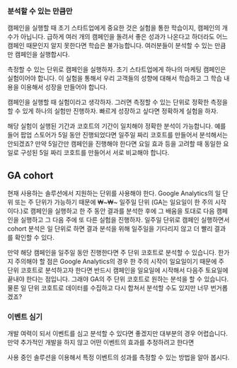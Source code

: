 ### 분석할 수 있는 만큼만
캠페인을 실행할 때 초기 스타트업에게 중요한 것은 실험을 통한 학습이지, 캠페인의 개수가 아닙니다. 급하게 여러 개의 캠페인을 돌려서 좋은 성과가 나온다고 하더라도 어느 캠페인 때문인지 알지 못한다면 학습은 불가능합니다. 여러분들이 분석할 수 있는 만큼만 캠페인을 실행합시다. 

측정할 수 있는 단위로 캠페인을 실행하자.
초기 스타트업에게 하나의 마케팅 캠페인은 실험이어야 합니다. 이 실험을 통해서 우리 고객들의 성향에 대해서 학습하고 그 학습 내용을 이용해서 성장을 만들어야 합니다.



캠페인을 실행할 때 실험이라고 생각하자. 그러면 측정할 수 있는 단위로 정확한 측정을 할 수 있게 하나의 실험만 진행하자. 빠르게 성장하고 싶다면 정확하게 실험을 하자. 

해당 실험이 실행된 기간과 코호트의 기간이 일치해야 정확한 분석이 가능합니다. 예를 들어 팝업 스토어가 5일 동안 진행되었다면 일주일 짜리 코호트를 만들어서 분석해서는 안되겠죠? 만약 5일간만 캠페인을 진행해야 한다면 요일 효과 등을 고려할 때 동일한 요일로 구성된 5일 짜리 코호트를 만들어서 서로 비교해야 합니다.


## GA cohort
현재 사용하는 솔루션에서 지원하는 단위를 사용해야 한다. Google Analytics의 일 단위 또는 주 단위가 가능하기 때문에 ₩~~~₩~~~
일주일 단위 (GA는 일요일이 한 주의 시작이다.)로 캠페인을 실행하고 한 주 동안 결과를 분석한 후에 그 배움을 토대로 다음 캠페인을 실행하고 그 다음 주에 또 다른 실험을 진행하자. 일주일 단위로 캠페인 실행하면서 cohort 분석은 일 단위로 하면 결과 분석을 위해 일주일을 기다리지 않고 더 빨리 결과를 확인할 수 있다.


만약 해당 캠페인을 일주일 동안 진행한다면 주 단위 코호트로 분석할 수 있습니다. 한가지 주의해야 할 점은 Google Analytics의 경우 한 주의 시작이 일요일이기 때문에 주 단위 코호트로 분석하고자 한다면 반드시 캠페인을 일요일에 시작해서 다음주 토요일에 끝내야 한다는 점입니다. 그래야 GA의 주 단위 코호트로 원하는 분석을 할 수 있습니다. 물론 일 단위 코호트로 데이터를 수집하고 다시 합쳐서 분석할 수도 있지만 너무 번거롭겠죠?


### 이벤트 심기
개발 여력이 되서 이벤트를 심고 분석할 수 있다면 좋겠지만 대부분의 경우 어렵습니다. 만약 추가적인 개발을 하지 않고 어떤 이벤트의 효과를 추정하려고 한다면

사용 중인 솔루션을 이용해서 특정 이벤트의 성과를 측정할 수 있는 방법을 알아 봅시다.
